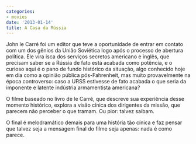 ```yaml
---
categories:
- movies
date: '2013-01-14'
title: A Casa da Rússia
---
```


John le Carré foi um editor que teve a oportunidade de entrar em contato com um dos gênios da União Soviética logo após o processo de abertura política. Ele vira isca dos serviços secretos americano e inglês, que precisam saber se a Rússia de fato está acabada como potência, e o curioso aqui é o pano de fundo histórico da situação, algo conhecido hoje em dia como a opinião pública pós-Fahrenheit, mas muito provavelmente na época controverso: caso a URSS estivesse de fato acabada o que seria da imponente e latente indústria armamentista americana?

O filme baseado no livro de le Carré, que descreve sua experiência desse momento histórico, explora a visão cínica dos dirigentes da missão, que parecem não perceber o que tramam. Ou pior: talvez saibam.

O final é melodramático demais para uma história tão cínica e faz pensar que talvez seja a mensagem final do filme seja apenas: nada é como parece.